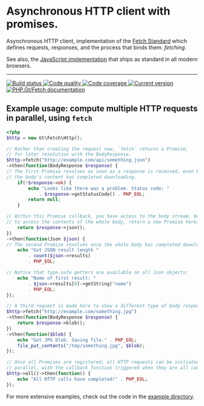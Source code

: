 # Asynchronous HTTP client with promises.

Asynchronous HTTP client, implementation of the [Fetch Standard][fetch-standard] which defines requests, responses, and the process that binds them: _fetching_.

See also, the [JavaScript implementation][fetch-js] that ships as standard in all modern browsers.

***

<a href="https://github.com/PhpGt/Fetch/actions" target="_blank">
    <img src="https://badge.status.php.gt/fetch-build.svg" alt="Build status" />
</a>
<a href="https://app.codacy.com/gh/PhpGt/Fetch" target="_blank">
    <img src="https://badge.status.php.gt/fetch-quality.svg" alt="Code quality" />
</a>
<a href="https://app.codecov.io/gh/PhpGt/Fetch" target="_blank">
    <img src="https://badge.status.php.gt/fetch-coverage.svg" alt="Code coverage" />
</a>
<a href="https://packagist.org/packages/PhpGt/Fetch" target="_blank">
    <img src="https://badge.status.php.gt/fetch-version.svg" alt="Current version" />
</a>
<a href="https://www.php.gt/fetch" target="_blank">
    <img src="https://badge.status.php.gt/fetch-docs.svg" alt="PHP.Gt/Fetch documentation" />
</a>

## Example usage: compute multiple HTTP requests in parallel, using `fetch`

```php
<?php
$http = new Gt\Fetch\Http();

// Rather than creating the request now, `fetch` returns a Promise, 
// for later resolution with the BodyResponse.
$http->fetch("http://example.com/api/something.json")
->then(function(BodyResponse $response) {
// The first Promise resolves as soon as a response is received, even before
// the body's content has completed downloading.
	if(!$response->ok) {
		echo "Looks like there was a problem. Status code: "
			. $response->getStatusCode() . PHP_EOL;
		return null;
	}

// Within this Promise callback, you have access to the body stream, but
// to access the contents of the whole body, return a new Promise here:
    return $response->json();
})
->then(function(Json $json) {
// The second Promise resolves once the whole body has completed downloading.
    echo "Got JSON result length "
    	. count($json->results)
    	. PHP_EOL;

// Notice that type-safe getters are available on all Json objects:
    echo "Name of first result: "
    	. $json->results[0]->getString("name")
    	. PHP_EOL;
});

// A third request is made here to show a different type of body response:
$http->fetch("http://example.com/something.jpg")
->then(function(BodyResponse $response) {
    return $response->blob();
})
->then(function($blob) {
    echo "Got JPG blob. Saving file." . PHP_EOL;
    file_put_contents("/tmp/something.jpg", $blob);
});

// Once all Promises are registered, all HTTP requests can be initiated in
// parallel, with the callback function triggered when they are all complete. 
$http->all()->then(function() {
    echo "All HTTP calls have completed!" . PHP_EOL;
});
```

For more extensive examples, check out the code in the [example directory](/example).

[fetch-standard]: https://fetch.spec.whatwg.org/
[fetch-js]: https://developer.mozilla.org/en/docs/Web/API/Fetch_API
